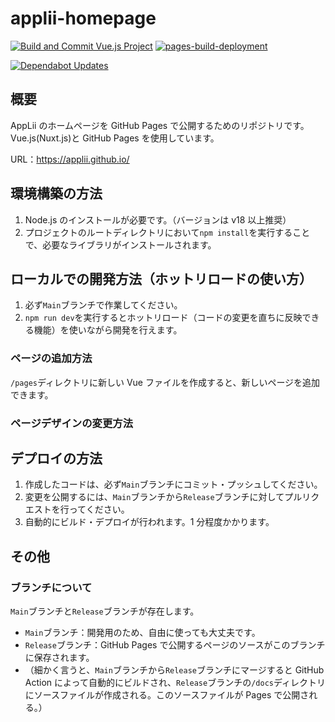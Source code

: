 # applii-homepage

[![Build and Commit Vue.js Project](https://github.com/AppLii/AppLii.github.io/actions/workflows/build-vue.yml/badge.svg)](https://github.com/AppLii/AppLii.github.io/actions/workflows/build-vue.yml) [![pages-build-deployment](https://github.com/AppLii/AppLii.github.io/actions/workflows/pages/pages-build-deployment/badge.svg)](https://github.com/AppLii/AppLii.github.io/actions/workflows/pages/pages-build-deployment)

[![Dependabot Updates](https://github.com/AppLii/AppLii.github.io/actions/workflows/dependabot/dependabot-updates/badge.svg)](https://github.com/AppLii/AppLii.github.io/actions/workflows/dependabot/dependabot-updates)

## 概要

AppLii のホームページを GitHub Pages で公開するためのリポジトリです。Vue.js(Nuxt.js)と GitHub Pages を使用しています。

URL：<https://applii.github.io/>

## 環境構築の方法

1. Node.js のインストールが必要です。（バージョンは v18 以上推奨）
2. プロジェクトのルートディレクトリにおいて`npm install`を実行することで、必要なライブラリがインストールされます。

## ローカルでの開発方法（ホットリロードの使い方）

1. 必ず`Main`ブランチで作業してください。
2. `npm run dev`を実行するとホットリロード（コードの変更を直ちに反映できる機能）を使いながら開発を行えます。

### ページの追加方法

`/pages`ディレクトリに新しい Vue ファイルを作成すると、新しいページを追加できます。

### ページデザインの変更方法

## デプロイの方法

1. 作成したコードは、必ず`Main`ブランチにコミット・プッシュしてください。
2. 変更を公開するには、`Main`ブランチから`Release`ブランチに対してプルリクエストを行ってください。
3. 自動的にビルド・デプロイが行われます。1 分程度かかります。

## その他

### ブランチについて

`Main`ブランチと`Release`ブランチが存在します。

- `Main`ブランチ：開発用のため、自由に使っても大丈夫です。
- `Release`ブランチ：GitHub Pages で公開するページのソースがこのブランチに保存されます。
- （細かく言うと、`Main`ブランチから`Release`ブランチにマージすると GitHub Action によって自動的にビルドされ、`Release`ブランチの`/docs`ディレクトリにソースファイルが作成される。このソースファイルが Pages で公開される。）

